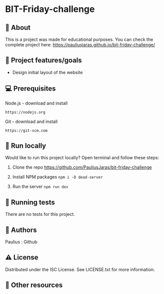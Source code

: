 # BIT-Friday-challenge
## 🌟 About
This is a project was made for educational purposes. You can check the complete project here: https://pauliusjaras.github.io/bit-friday-challenge/

## 🎯 Project features/goals

* Design initial layout of the website

## 💻 Prerequisites

Node.js - download and install

`https://nodejs.org`

Git - download and install

`https://git-scm.com`
## 🏃 Run locally
Would like to run this project locally? Open terminal and follow these steps:

1. Clone the repo
https://github.com/PauliusJaras/bit-friday-challenge

2. Install NPM packages
`npm i -D dead-server`

3. Run the server
`npm run dev`
## 🧪 Running tests
There are no tests for this project.

## 🎅 Authors
Paulius : Github

## ⚠️ License
Distributed under the ISC License. See LICENSE.txt for more information.

## 🔗 Other resources
